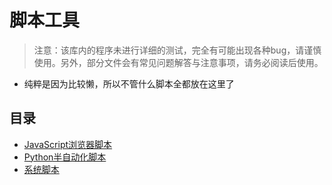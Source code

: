 # 脚本工具

> 注意：该库内的程序未进行详细的测试，完全有可能出现各种bug，请谨慎使用。另外，部分文件会有常见问题解答与注意事项，请务必阅读后使用。

* 纯粹是因为比较懒，所以不管什么脚本全都放在这里了

## 目录

* [JavaScript浏览器脚本](./JavaScript)
* [Python半自动化脚本](./Python)
* [系统脚本](./Shell)
